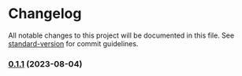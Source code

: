 # Changelog

All notable changes to this project will be documented in this file. See [standard-version](https://github.com/conventional-changelog/standard-version) for commit guidelines.

### [0.1.1](https://github.com/localazy/languages/compare/v0.1.0...v0.1.1) (2023-08-04)
